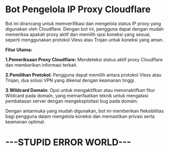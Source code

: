 # Bot Pengelola IP Proxy Cloudflare
Bot ini dirancang untuk memverifikasi dan mengelola status IP proxy yang digunakan oleh Cloudflare. Dengan bot ini, pengguna dapat dengan mudah memeriksa apakah proxy aktif dan memilih opsi koneksi yang sesuai, seperti menggunakan protokol Vless atau Trojan untuk koneksi yang aman.

**Fitur Utama:**

**1.Pemeriksaan Proxy Cloudflare:** Mendeteksi status aktif proxy Cloudflare dan memberikan informasi terkait.

**2.Pemilihan Protokol:** Pengguna dapat memilih antara protokol Vless atau Trojan, dua solusi VPN yang dikenal dengan keamanan tinggi.

**3.Wildcard Domain:** Opsi untuk mengaktifkan atau menonaktifkan fitur Wildcard pada domain, yang memanfaatkan teknik untuk mengatasi pembatasan server dengan mengeksploitasi bug pada domain.

Dengan antarmuka yang mudah digunakan, bot ini memberikan fleksibilitas bagi pengguna dalam mengelola koneksi dan memastikan privasi serta keamanan optimal.

# ---STUPID ERROR WORLD---
